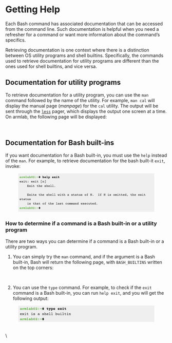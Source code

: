 # Getting Help

Each Bash command has associated documentation that can be accessed from the command line. Such documentation is helpful when you need a refresher for a command or want more information about the command’s specifics.&#x20;

Retrieving documentation is one context where there is a distinction between OS utility programs and shell builtins. Specifically, the commands used to retrieve documentation for utility programs are different than the ones used for shell builtins, and vice versa.

## Documentation for utility programs

To retrieve documentation for a utility program, you can use the `man` command followed by the name of the utility. For example, `man cal` will display the manual page (_manpage_) for the `cal` utility. The output will be sent through the [`less`](broken-reference) pager, which displays the output one screen at a time. On armlab, the following page will be displayed:&#x20;

<figure><img src="https://lh6.googleusercontent.com/jicQ9FFUnwtJyablwzlVk-dSwXGuFimIJoeFH8-uEp5P_oiUJHuuNGu2Jzdb6gC6j4FmTGsOAgdxexY6LfjJIAhEOzmv0mwn-mejK4H9RwKrUpq2jBrHCBa-6TbqaKumyFhY_PdFswbRjUPcAFRuHkY" alt=""><figcaption></figcaption></figure>

## Documentation for Bash built-ins

If you want documentation for a Bash built-in, you must use the `help` instead of the `man`. For example, to retrieve documentation for the bash built-it `exit`, invoke:

<figure><img src="../.gitbook/assets/Screenshot 2023-04-25 at 2.04.36 PM.png" alt=""><figcaption></figcaption></figure>

### How to determine if a command is a Bash built-in or a utility program

There are two ways you can determine if a command is a Bash built-in or a utility program.&#x20;

1. You can simply try the `man` command, and if the argument is a Bash built-in, Bash will return the following page, with `BASH_BUILTINS` written on the top corners:&#x20;

<figure><img src="https://lh4.googleusercontent.com/5k7q2Hl7hgogOQytiVUs5j1rgyHocnot1xIbIO-FFAaVkpOZy2e9Cm-APpoccvWTyjw1Yx6GCZCBydMULp9QvjzWFh1aB3tju7oNRUJktapPZwJzNMMycoWxH296Ez0BdCO_pjIz7TSszFff65CWH3g" alt=""><figcaption></figcaption></figure>

2. You can use the `type` command. For example, to check if the `exit` command is a Bash built-in, you can run `help exit`, and you will get the following output: &#x20;

<figure><img src="../.gitbook/assets/Screenshot 2023-04-25 at 8.00.25 PM.png" alt=""><figcaption></figcaption></figure>

\
\
